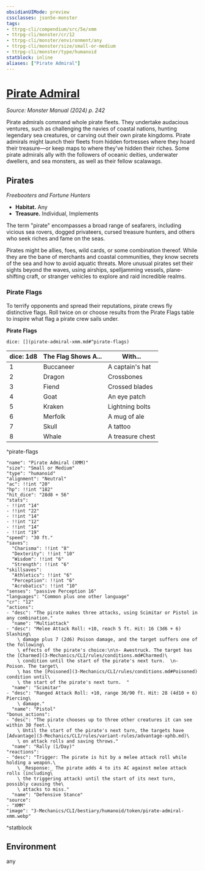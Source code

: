 ```yaml
---
obsidianUIMode: preview
cssclasses: json5e-monster
tags:
- ttrpg-cli/compendium/src/5e/xmm
- ttrpg-cli/monster/cr/12
- ttrpg-cli/monster/environment/any
- ttrpg-cli/monster/size/small-or-medium
- ttrpg-cli/monster/type/humanoid
statblock: inline
aliases: ["Pirate Admiral"]
---
```

# [Pirate Admiral](3-Mechanics\CLI\bestiary\humanoid/pirate-admiral-xmm.md)
*Source: Monster Manual (2024) p. 242*  

Pirate admirals command whole pirate fleets. They undertake audacious ventures, such as challenging the navies of coastal nations, hunting legendary sea creatures, or carving out their own pirate kingdoms. Pirate admirals might launch their fleets from hidden fortresses where they hoard their treasure—or keep maps to where they've hidden their riches. Some pirate admirals ally with the followers of oceanic deities, underwater dwellers, and sea monsters, as well as their fellow scalawags.

## Pirates

*Freebooters and Fortune Hunters*

- **Habitat.** Any  
- **Treasure.** Individual, Implements  

The term "pirate" encompasses a broad range of seafarers, including vicious sea rovers, dogged privateers, cursed treasure hunters, and others who seek riches and fame on the seas.

Pirates might be allies, foes, wild cards, or some combination thereof. While they are the bane of merchants and coastal communities, they know secrets of the sea and how to avoid aquatic threats. More unusual pirates set their sights beyond the waves, using airships, spelljamming vessels, plane-shifting craft, or stranger vehicles to explore and raid incredible realms.

### Pirate Flags

To terrify opponents and spread their reputations, pirate crews fly distinctive flags. Roll twice on or choose results from the Pirate Flags table to inspire what flag a pirate crew sails under.

**Pirate Flags**

`dice: [](pirate-admiral-xmm.md#^pirate-flags)`

| dice: 1d8 | The Flag Shows A... | With... |
|-----------|---------------------|---------|
| 1 | Buccaneer | A captain's hat |
| 2 | Dragon | Crossbones |
| 3 | Fiend | Crossed blades |
| 4 | Goat | An eye patch |
| 5 | Kraken | Lightning bolts |
| 6 | Merfolk | A mug of ale |
| 7 | Skull | A tattoo |
| 8 | Whale | A treasure chest |
^pirate-flags

```statblock
"name": "Pirate Admiral (XMM)"
"size": "Small or Medium"
"type": "humanoid"
"alignment": "Neutral"
"ac": !!int "20"
"hp": !!int "182"
"hit_dice": "28d8 + 56"
"stats":
- !!int "14"
- !!int "22"
- !!int "14"
- !!int "12"
- !!int "14"
- !!int "19"
"speed": "30 ft."
"saves":
  "Charisma": !!int "8"
  "Dexterity": !!int "10"
  "Wisdom": !!int "6"
  "Strength": !!int "6"
"skillsaves":
  "Athletics": !!int "6"
  "Perception": !!int "6"
  "Acrobatics": !!int "10"
"senses": "passive Perception 16"
"languages": "Common plus one other language"
"cr": "12"
"actions":
- "desc": "The pirate makes three attacks, using Scimitar or Pistol in any combination."
  "name": "Multiattack"
- "desc": "Melee Attack Roll: +10, reach 5 ft. Hit: 16 (3d6 + 6) Slashing\
    \ damage plus 7 (2d6) Poison damage, and the target suffers one of the following\
    \ effects of the pirate's choice:\n\n- Awestruck. The target has the [Charmed](3-Mechanics/CLI/rules/conditions.md#Charmed)\
    \ condition until the start of the pirate's next turn.  \n- Poison. The target\
    \ has the [Poisoned](3-Mechanics/CLI/rules/conditions.md#Poisoned) condition until\
    \ the start of the pirate's next turn.  "
  "name": "Scimitar"
- "desc": "Ranged Attack Roll: +10, range 30/90 ft. Hit: 28 (4d10 + 6) Piercing\
    \ damage."
  "name": "Pistol"
"bonus_actions":
- "desc": "The pirate chooses up to three other creatures it can see within 30 feet.\
    \ Until the start of the pirate's next turn, the targets have [Advantage](3-Mechanics/CLI/rules/variant-rules/advantage-xphb.md)\
    \ on attack rolls and saving throws."
  "name": "Rally (1/Day)"
"reactions":
- "desc": "Trigger: The pirate is hit by a melee attack roll while holding a weapon.\
    \ _Response:_ The pirate adds 4 to its AC against melee attack rolls (including\
    \ the triggering attack) until the start of its next turn, possibly causing the\
    \ attacks to miss."
  "name": "Defensive Stance"
"source":
- "XMM"
"image": "3-Mechanics/CLI/bestiary/humanoid/token/pirate-admiral-xmm.webp"
```
^statblock

## Environment

any